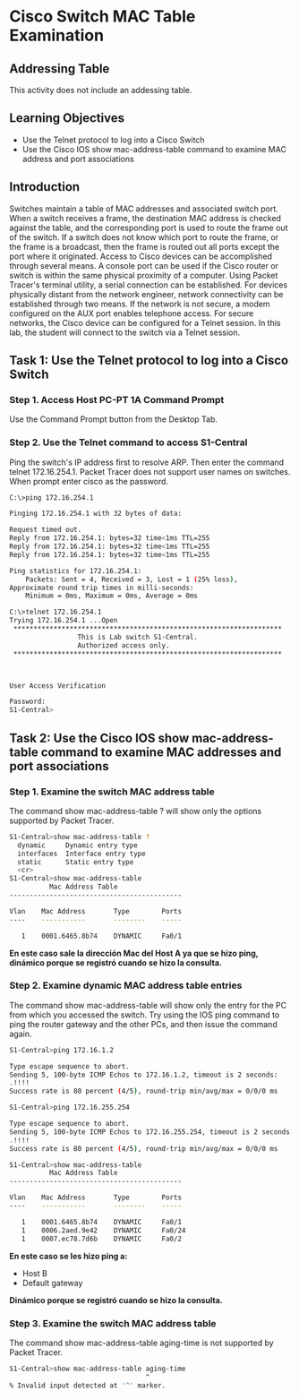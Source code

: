 # Cisco Switch MAC Table Examination

## Addressing Table

This activity does not include an addessing table.

## Learning Objectives

* Use the Telnet protocol to log into a Cisco Switch
* Use the Cisco IOS show mac-address-table command to examine MAC address and port associations

## Introduction

Switches maintain a table of MAC addresses and associated switch port. When a switch receives a frame, the destination MAC address is checked against the table, and the corresponding port is used to route the frame out of the switch. If a switch does not know which port to route the frame, or the frame is a broadcast, then the frame is routed out all ports except the port where it originated. Access to Cisco devices can be accomplished through several means. A console port can be used if the
Cisco router or switch is within the same physical proximity of a computer. Using Packet Tracer's terminal utility, a serial connection can be established. For devices physically distant from the network engineer, network connectivity can be established through two means. If the network is not secure, a modem configured on the AUX port enables telephone access. For secure networks, the Cisco device can be configured for a Telnet session. In this lab, the student will connect to the switch via a Telnet session.

## Task 1: Use the Telnet protocol to log into a Cisco Switch

### Step 1. Access Host PC-PT 1A Command Prompt

Use the Command Prompt button from the Desktop Tab.

### Step 2. Use the Telnet command to access S1-Central

Ping the switch's IP address first to resolve ARP. Then enter the command telnet 172.16.254.1. Packet Tracer does not support user names on switches. When prompt enter cisco as the password.

```bash
C:\>ping 172.16.254.1

Pinging 172.16.254.1 with 32 bytes of data:

Request timed out.
Reply from 172.16.254.1: bytes=32 time<1ms TTL=255
Reply from 172.16.254.1: bytes=32 time<1ms TTL=255
Reply from 172.16.254.1: bytes=32 time<1ms TTL=255

Ping statistics for 172.16.254.1:
    Packets: Sent = 4, Received = 3, Lost = 1 (25% loss),
Approximate round trip times in milli-seconds:
    Minimum = 0ms, Maximum = 0ms, Average = 0ms

C:\>telnet 172.16.254.1
Trying 172.16.254.1 ...Open
 *******************************************************************
                 This is Lab switch S1-Central.
                 Authorized access only.
 *******************************************************************



User Access Verification

Password: 
S1-Central>
```

## Task 2: Use the Cisco IOS show mac-address-table command to examine MAC addresses and port associations

### Step 1. Examine the switch MAC address table

The command show mac-address-table ? will show only the options supported by Packet Tracer.

```bash
S1-Central>show mac-address-table ?
  dynamic     Dynamic entry type
  interfaces  Interface entry type
  static      Static entry type
  <cr>
S1-Central>show mac-address-table 
          Mac Address Table
-------------------------------------------

Vlan    Mac Address       Type        Ports
----    -----------       --------    -----

   1    0001.6465.8b74    DYNAMIC     Fa0/1
```

**En este caso sale la dirección Mac del Host A ya que se hizo ping, dinámico porque se registró cuando se hizo la consulta.**

### Step 2. Examine dynamic MAC address table entries

The command show mac-address-table will show only the entry for the PC from which you accessed the switch. Try using the IOS ping command to ping the router gateway and the other PCs, and then issue the command again.

```bash
S1-Central>ping 172.16.1.2

Type escape sequence to abort.
Sending 5, 100-byte ICMP Echos to 172.16.1.2, timeout is 2 seconds:
.!!!!
Success rate is 80 percent (4/5), round-trip min/avg/max = 0/0/0 ms

S1-Central>ping 172.16.255.254

Type escape sequence to abort.
Sending 5, 100-byte ICMP Echos to 172.16.255.254, timeout is 2 seconds:
.!!!!
Success rate is 80 percent (4/5), round-trip min/avg/max = 0/0/0 ms

S1-Central>show mac-address-table
          Mac Address Table
-------------------------------------------

Vlan    Mac Address       Type        Ports
----    -----------       --------    -----

   1    0001.6465.8b74    DYNAMIC     Fa0/1
   1    0006.2aed.9e42    DYNAMIC     Fa0/24
   1    0007.ec78.7d6b    DYNAMIC     Fa0/2
```

**En este caso se les hizo ping a:**

* Host B
* Default gateway

**Dinámico porque se registró cuando se hizo la consulta.**

### Step 3. Examine the switch MAC address table

The command show mac-address-table aging-time is not supported by Packet Tracer.

```bash
S1-Central>show mac-address-table aging-time
                                  ^
% Invalid input detected at '^' marker.
```
